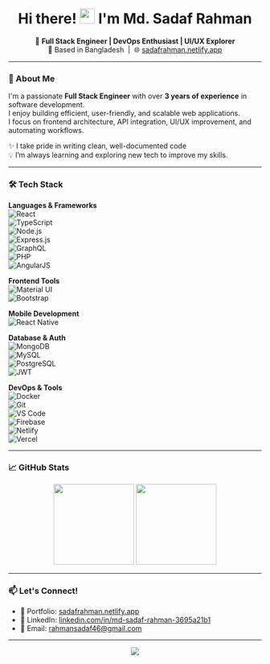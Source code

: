 <h1 align="center">
  Hi there! <img src="https://raw.githubusercontent.com/rahmansadaf46/rahmansadaf46/main/assets/wave.gif" width="30px">
  I'm Md. Sadaf Rahman
</h1>

<p align="center">
  🎯 <strong>Full Stack Engineer | DevOps Enthusiast | UI/UX Explorer</strong><br>
  📍 Based in Bangladesh &nbsp;|&nbsp; 🌐 <a href="https://sadafrahman.netlify.app">sadafrahman.netlify.app</a>
</p>

---

### 🚀 About Me

I'm a passionate **Full Stack Engineer** with over **3 years of experience** in software development.  
I enjoy building efficient, user-friendly, and scalable web applications.  
I focus on frontend architecture, API integration, UI/UX improvement, and automating workflows.

✨ I take pride in writing clean, well-documented code  
💡 I’m always learning and exploring new tech to improve my skills.

---

### 🛠️ Tech Stack

**Languages & Frameworks**  
![React](https://img.shields.io/badge/-React-61DAFB?logo=react&logoColor=black&style=flat)  
![TypeScript](https://img.shields.io/badge/-TypeScript-007acc?logo=typescript&logoColor=white&style=flat)  
![Node.js](https://img.shields.io/badge/-Node.js-339933?logo=nodedotjs&logoColor=white&style=flat)  
![Express.js](https://img.shields.io/badge/-Express.js-000000?logo=express&logoColor=white&style=flat)  
![GraphQL](https://img.shields.io/badge/-GraphQL-E10098?logo=graphql&logoColor=white&style=flat)  
![PHP](https://img.shields.io/badge/-PHP-777BB4?logo=php&logoColor=white&style=flat)  
![AngularJS](https://img.shields.io/badge/-AngularJS-DD0031?logo=angularjs&logoColor=white&style=flat)  

**Frontend Tools**  
![Material UI](https://img.shields.io/badge/-MaterialUI-007FFF?logo=mui&logoColor=white&style=flat)  
![Bootstrap](https://img.shields.io/badge/-Bootstrap-7952B3?logo=bootstrap&logoColor=white&style=flat)  

**Mobile Development**  
![React Native](https://img.shields.io/badge/-ReactNative-61DAFB?logo=react&logoColor=black&style=flat)

**Database & Auth**  
![MongoDB](https://img.shields.io/badge/-MongoDB-47A248?logo=mongodb&logoColor=white&style=flat)  
![MySQL](https://img.shields.io/badge/-MySQL-4479A1?logo=mysql&logoColor=white&style=flat)  
![PostgreSQL](https://img.shields.io/badge/-PostgreSQL-336791?logo=postgresql&logoColor=white&style=flat)  
![JWT](https://img.shields.io/badge/-JWT-000000?logo=jsonwebtokens&logoColor=white&style=flat)  

**DevOps & Tools**  
![Docker](https://img.shields.io/badge/-Docker-2496ED?logo=docker&logoColor=white&style=flat)  
![Git](https://img.shields.io/badge/-Git-F05032?logo=git&logoColor=white&style=flat)  
![VS Code](https://img.shields.io/badge/-VSCode-007ACC?logo=visualstudiocode&logoColor=white&style=flat)  
![Firebase](https://img.shields.io/badge/-Firebase-FFCA28?logo=firebase&logoColor=black&style=flat)  
![Netlify](https://img.shields.io/badge/-Netlify-00C7B7?logo=netlify&logoColor=white&style=flat)  
![Vercel](https://img.shields.io/badge/-Vercel-000000?logo=vercel&logoColor=white&style=flat)

---

### 📈 GitHub Stats

<p align="center">
  <img src="https://github-readme-stats.vercel.app/api?username=rahmansadaf46&show_icons=true&theme=radical" height="160"/>
  <img src="https://github-readme-stats.vercel.app/api/top-langs/?username=rahmansadaf46&layout=compact&theme=radical" height="160"/>
</p>

---

### 📫 Let's Connect!

- 💼 Portfolio: [sadafrahman.netlify.app](https://sadafrahman.netlify.app)  
- 💼 LinkedIn: [linkedin.com/in/md-sadaf-rahman-3695a21b1](https://linkedin.com/in/md-sadaf-rahman-3695a21b1)  
- 📧 Email: rahmansadaf46@gmail.com  

---

<p align="center">
  <img src="https://readme-typing-svg.demolab.com?font=Fira+Code&size=18&pause=1000&color=F75C7E&width=435&lines=Thanks+for+visiting+my+profile!+;Let's+build+cool+stuff+together!" />
</p>
